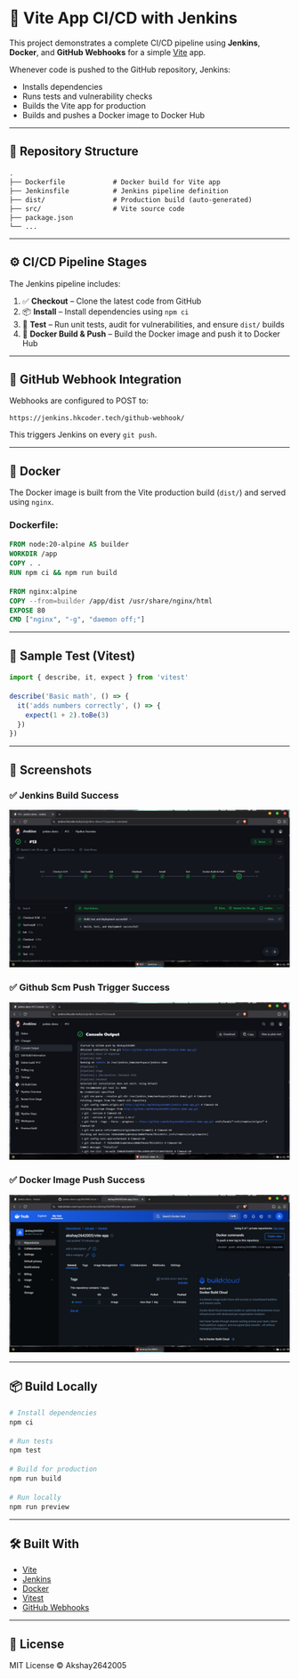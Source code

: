 # 🚀 Vite App CI/CD with Jenkins

This project demonstrates a complete CI/CD pipeline using **Jenkins**, **Docker**, and **GitHub Webhooks** for a simple [Vite](https://vitejs.dev) app.

Whenever code is pushed to the GitHub repository, Jenkins:
- Installs dependencies
- Runs tests and vulnerability checks
- Builds the Vite app for production
- Builds and pushes a Docker image to Docker Hub

---

## 📂 Repository Structure

```
.
├── Dockerfile            # Docker build for Vite app
├── Jenkinsfile           # Jenkins pipeline definition
├── dist/                 # Production build (auto-generated)
├── src/                  # Vite source code
├── package.json
└── ...
```

---

## ⚙️ CI/CD Pipeline Stages

The Jenkins pipeline includes:

1. ✅ **Checkout** – Clone the latest code from GitHub
2. 📦 **Install** – Install dependencies using `npm ci`
3. 🧪 **Test** – Run unit tests, audit for vulnerabilities, and ensure `dist/` builds
4. 🐳 **Docker Build & Push** – Build the Docker image and push it to Docker Hub

---

## 🐙 GitHub Webhook Integration

Webhooks are configured to POST to:

```
https://jenkins.hkcoder.tech/github-webhook/
```

This triggers Jenkins on every `git push`.

---

## 🐳 Docker

The Docker image is built from the Vite production build (`dist/`) and served using `nginx`.

### Dockerfile:
```Dockerfile
FROM node:20-alpine AS builder
WORKDIR /app
COPY . .
RUN npm ci && npm run build

FROM nginx:alpine
COPY --from=builder /app/dist /usr/share/nginx/html
EXPOSE 80
CMD ["nginx", "-g", "daemon off;"]
```

---

## 🧪 Sample Test (Vitest)

```js
import { describe, it, expect } from 'vitest'

describe('Basic math', () => {
  it('adds numbers correctly', () => {
    expect(1 + 2).toBe(3)
  })
})
```

---

## 📸 Screenshots

### ✅ Jenkins Build Success
![Jenkins Build Success](./screenshot-1.png)

### ✅ Github Scm Push Trigger Success
![Github Scm Push Trigger Success](./screenshot-2.png)

### ✅ Docker Image Push Success
![Docker Image Push Success](./screenshot-3.png)

---

## 📦 Build Locally

```bash
# Install dependencies
npm ci

# Run tests
npm test

# Build for production
npm run build

# Run locally
npm run preview
```

---

## 🛠️ Built With

- [Vite](https://vitejs.dev)
- [Jenkins](https://www.jenkins.io)
- [Docker](https://www.docker.com)
- [Vitest](https://vitest.dev)
- [GitHub Webhooks](https://docs.github.com/en/webhooks)

---

## 📜 License

MIT License © Akshay2642005
